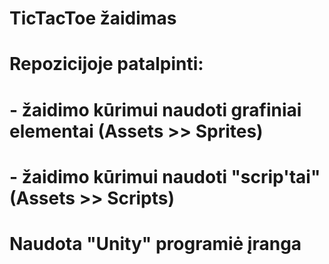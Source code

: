 # TicTacToe žaidimas
# Repozicijoje patalpinti:
#  - žaidimo kūrimui naudoti grafiniai elementai (Assets >> Sprites)
#  - žaidimo kūrimui naudoti "scrip'tai" (Assets >> Scripts)
# Naudota "Unity" programiė įranga
